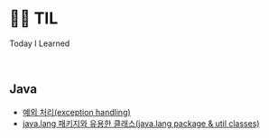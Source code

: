 # :woman_technologist: TIL
Today I Learned

<br>

## Java
* [예외 처리(exception handling)](Java/자바의정석/ch08_예외처리.md)
* [java.lang 패키지와 유용한 클래스(java.lang package & util classes)](Java/자바의정석/ch09_java.lang.md)
<br>


